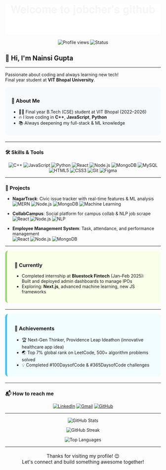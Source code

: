 
<!-- Decorative SVG wave -->
<p align="center">
  <img src="https://raw.githubusercontent.com/BEPb/BEPb/5c63fa170d1cbbb0b1974f05a3dbe6aca3f5b7f3/assets/Bottom_up.svg" alt="Decorative Wave" width="100%" style="max-height: 150px;" />
</p>

<!-- Your profile stats and content below -->




<p align="center">
  <img src="https://img.shields.io/static/v1?label=Profile%20views&message=1,234&color=6A5ACD&style=flat-square" alt="Profile views" />
  <img src="https://img.shields.io/badge/Status-Available%20for%20Work-brightgreen?style=flat-square" alt="Status" />
</p>



## 👋 Hi, I'm Nainsi Gupta

---
Passionate about coding and always learning new tech!  
Final year student at **VIT Bhopal University**.



<!-- About Me Block with Subtle Background -->
<div style="background: #f6fafd; border-radius: 12px; padding: 12px 20px; margin-bottom: 20px;">
  
### 🚀 About Me
- 🧑‍🎓 Final year B.Tech (CSE) student at VIT Bhopal (2022–2026)
- 🔥 I love coding in <b>C++</b>, <b>JavaScript</b>, <b>Python</b>
- 📚 Always deepening my full-stack & ML knowledge

</div>

---

<!-- SKILLS & PROJECTS: Logos + Gradient Cards -->
### 🛠️ Skills & Tools

<p align="center">
  <img title="C++" alt="C++" src="https://cdn.jsdelivr.net/gh/devicons/devicon/icons/cplusplus/cplusplus-original.svg" width="38" height="38" />
  <img title="JavaScript" alt="JavaScript" src="https://cdn.jsdelivr.net/gh/devicons/devicon/icons/javascript/javascript-original.svg" width="38" height="38" />
  <img title="Python" alt="Python" src="https://cdn.jsdelivr.net/gh/devicons/devicon/icons/python/python-original.svg" width="38" height="38" />
  <img title="React" alt="React" src="https://cdn.jsdelivr.net/gh/devicons/devicon/icons/react/react-original.svg" width="38" height="38" />
  <img title="Node.js" alt="Node.js" src="https://cdn.jsdelivr.net/gh/devicons/devicon/icons/nodejs/nodejs-original.svg" width="38" height="38" />
  <img title="MongoDB" alt="MongoDB" src="https://cdn.jsdelivr.net/gh/devicons/devicon/icons/mongodb/mongodb-original.svg" width="38" height="38" />
  <img title="MySQL" alt="MySQL" src="https://cdn.jsdelivr.net/gh/devicons/devicon/icons/mysql/mysql-original.svg" width="38" height="38" />
  <img title="HTML5" alt="HTML5" src="https://cdn.jsdelivr.net/gh/devicons/devicon/icons/html5/html5-original.svg" width="38" height="38" />
  <img title="CSS3" alt="CSS3" src="https://cdn.jsdelivr.net/gh/devicons/devicon/icons/css3/css3-original.svg" width="38" height="38" />
  <img title="Git" alt="Git" src="https://cdn.jsdelivr.net/gh/devicons/devicon/icons/git/git-original.svg" width="38" height="38" />
  <img title="Figma" alt="Figma" src="https://cdn.jsdelivr.net/gh/devicons/devicon/icons/figma/figma-original.svg" width="38" height="38" />
</p>

---

### 🧩 Projects

<!-- Each project has logos of its main techs, matching your resume! -->
- <b>NagarTrack</b>: Civic issue tracker with real-time features & ML analysis  
  <img alt="MERN" src="https://img.shields.io/badge/-React-20232A?style=flat-square&logo=react&logoColor=61DAFB" />
  <img alt="Node.js" src="https://img.shields.io/badge/-Node.js-339933?style=flat-square&logo=node-dot-js&logoColor=white" />
  <img alt="MongoDB" src="https://img.shields.io/badge/-MongoDB-47A248?style=flat-square&logo=mongodb&logoColor=white" />
  <img alt="Machine Learning" src="https://img.shields.io/badge/-ML-FFB300?style=flat-square&logo=scikit-learn&logoColor=white" />

- <b>CollabCampus</b>: Social platform for campus collab & NLP job scrape  
  <img alt="React" src="https://img.shields.io/badge/-React-20232A?style=flat-square&logo=react" />
  <img alt="Node.js" src="https://img.shields.io/badge/-Node.js-339933?style=flat-square&logo=node-dot-js" />
  <img alt="NLP" src="https://img.shields.io/badge/-NLP-blueviolet?style=flat-square&logo=tensorflow" />

- <b>Employee Management System</b>: Task, attendance, and performance management  
  <img alt="React" src="https://img.shields.io/badge/-React-20232A?style=flat-square&logo=react" />
  <img alt="Node.js" src="https://img.shields.io/badge/-Node.js-339933?style=flat-square&logo=node-dot-js" />
  <img alt="MongoDB" src="https://img.shields.io/badge/-MongoDB-47A248?style=flat-square&logo=mongodb" />

---

<!-- Color shadow block for Currently section -->
<div style="background: #faffea; border-radius: 10px; border-left: 6px solid #9cd67c; padding: 14px 24px; margin-bottom: 20px;">
  
### 🌱 Currently
- Completed internship at <b>Bluestock Fintech</b> (Jan–Feb 2025): Built and deployed admin dashboards to manage IPOs  
- Exploring: <b>Next.js</b>, advanced machine learning, new JS frameworks

</div>

---

<!-- Achievements block with background and icon! -->
<div style="background: #f2fdff; border-radius: 10px; border-left: 6px solid #40c3f7; padding: 14px 24px; margin-bottom: 20px;">

### 🌟 Achievements
- 🏆 Next-Gen Thinker, Providence Leap Ideathon (innovative healthcare app idea)
- 🌏 Top 7% global rank on LeetCode, 500+ algorithm problems solved
- 💡 Completed #100DaysofCode & #365DaysofCode challenges

</div>

---

### 📬 How to reach me

<p align="center">
  <a href="https://www.linkedin.com/in/nainsi-gupta-2015a0250/" target="_blank"><img src="https://img.shields.io/badge/LinkedIn-blue?logo=linkedin&style=for-the-badge" alt="LinkedIn" /></a>
  <a href="mailto:nainsigupta438@gmail.com" target="_blank"><img src="https://img.shields.io/badge/Gmail-red?logo=gmail&style=for-the-badge" alt="Gmail" /></a>
  <a href="https://github.com/Nainsi-6" target="_blank"><img src="https://img.shields.io/badge/GitHub-181717?logo=github&style=for-the-badge" alt="GitHub" /></a>
</p>

---

<!-- STATS: More colorful and rich -->
<div align="center" style="max-width:720px; margin: auto;">

<p>
  <img src="https://github-readme-stats.vercel.app/api?username=Nainsi-6&show_icons=true&theme=radical&hide_title=true&count_private=true" alt="GitHub Stats" />
</p>

<p>
  <img src="https://github-readme-streak-stats.herokuapp.com/?user=Nainsi-6&theme=radical&hide_border=true" alt="GitHub Streak" />
</p>

<p>
  <img src="https://github-readme-stats.vercel.app/api/top-langs/?username=Nainsi-6&layout=compact&theme=radical&hide_border=true" alt="Top Languages" />
</p>

</div>

---

<p align="center" style="font-size:1.1em; margin-top:20px;">
  Thanks for visiting my profile! 😊<br>
  Let's connect and build something awesome together!
</p>




